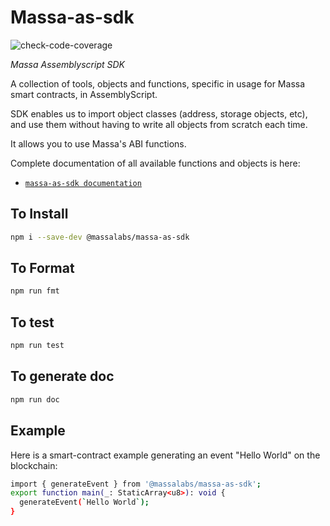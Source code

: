 # Massa-as-sdk

![check-code-coverage](https://img.shields.io/badge/code--coverage-80%-brightgreen)

_Massa Assemblyscript SDK_

A collection of tools, objects and functions, specific in usage for Massa smart contracts, in AssemblyScript.

SDK enables us to import object classes (address, storage objects, etc), and use them without having to write all objects from scratch each time.

It allows you to use Massa's ABI functions.

Complete documentation of all available functions and objects is here:

- [`massa-as-sdk documentation`](https://as-sdk.docs.massa.net)

## To Install

```sh
npm i --save-dev @massalabs/massa-as-sdk
```

## To Format

```sh
npm run fmt
```

## To test

```sh
npm run test
```

## To generate doc

```sh
npm run doc
```

## Example

Here is a smart-contract example generating an event "Hello World" on the blockchain:

```sh
import { generateEvent } from '@massalabs/massa-as-sdk';
export function main(_: StaticArray<u8>): void {
  generateEvent(`Hello World`);
}
```

